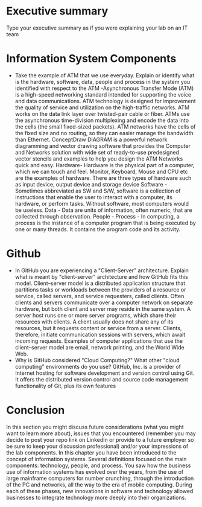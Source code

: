 
# Executive summary
Type your executive summary as if you were explaining your lab on an IT team

# Information System Components  

* Take the example of ATM that we use everyday. Explain or identify what is the hardware, software, data, people and process in the system you identified with respect to the ATM
-Asynchronous Transfer Mode (ATM) is a high-speed networking standard intended for supporting the voice and data communications.
ATM technology is designed for improvement the quality of service and utilization on the high-traffic networks. ATM works on the data link layer over twisted-pair cable or fiber.
ATMs use the asynchronous time-division multiplexing and encode the data into the cells (the small fixed-sized packets). ATM networks have the cells of the fixed size and no routing, so they can easier manage the bandwidth than Ethernet.
ConceptDraw DIAGRAM is a powerful network diagramming and vector drawing software that provides the Computer and Networks solution with wide set of ready-to-use predesigned vector stencils and examples to help you design the ATM Networks quick and easy.
Hardware- Hardware is the physical part of a computer, which we can touch and feel. Monitor, Keyboard, Mouse and CPU etc are the examples of hardware. There are three types of hardware such as input device, output device and storage device
Software - Sometimes abbreviated as SW and S/W, software is a collection of instructions that enable the user to interact with a computer, its hardware, or perform tasks. Without software, most computers would be useless.
Data - Data are units of information, often numeric, that are collected through observation.
People - 
Process - In computing, a process is the instance of a computer program that is being executed by one or many threads. It contains the program code and its activity.

# Github

* In GitHub you are experiencing a "Client-Server" architecture.  Explain what is meant by "client-server" architecture and how GitHub fits this model. 
Client–server model is a distributed application structure that partitions tasks or workloads between the providers of a resource or service, called servers, and service requesters, called clients. Often clients and servers communicate over a computer network on separate hardware, but both client and server may reside in the same system. A server host runs one or more server programs, which share their resources with clients. A client usually does not share any of its resources, but it requests content or service from a server. Clients, therefore, initiate communication sessions with servers, which await incoming requests. Examples of computer applications that use the client–server model are email, network printing, and the World Wide Web.
* Why is GitHub considered "Cloud Computing?" What other "cloud computing" environments do you use?
GitHub, Inc. is a provider of Internet hosting for software development and version control using Git. It offers the distributed version control and source code management functionality of Git, plus its own features
# Conclusion
In this section you might discuss future considerations (what you might want to learn more about), issues that you encountered (remember you may decide to post your repo link on LinkedIn or provide to a future employer so be sure to keep your discussion professional) and/or your impressions of the lab components.
In this chapter you have been introduced to the concept of 
information systems. Several definitions focused on the main 
components: technology, people, and process. You saw how the business use of information systems has evolved over the years, 
from the use of large mainframe computers for number crunching, 
through the introduction of the PC and networks, all the way to 
the era of mobile computing. During each of these phases, new 
innovations in software and technology allowed businesses to 
integrate technology more deeply into their organizations. 
